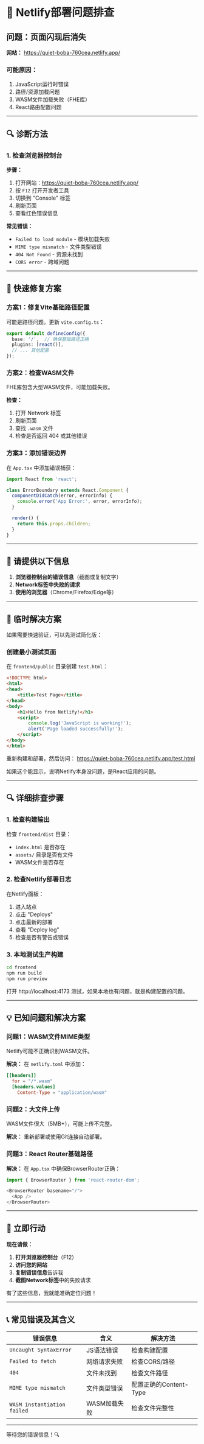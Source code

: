 # 🔧 Netlify部署问题排查

## 问题：页面闪现后消失

**网站：** https://quiet-boba-760cea.netlify.app/

### 可能原因：

1. JavaScript运行时错误
2. 路径/资源加载问题
3. WASM文件加载失败（FHE库）
4. React路由配置问题

---

## 🔍 诊断方法

### 1. 检查浏览器控制台

**步骤：**
1. 打开网站：https://quiet-boba-760cea.netlify.app/
2. 按 `F12` 打开开发者工具
3. 切换到 "Console" 标签
4. 刷新页面
5. 查看红色错误信息

**常见错误：**
- `Failed to load module` - 模块加载失败
- `MIME type mismatch` - 文件类型错误
- `404 Not Found` - 资源未找到
- `CORS error` - 跨域问题

---

## 🔧 快速修复方案

### 方案1：修复Vite基础路径配置

可能是路径问题。更新 `vite.config.ts`：

```typescript
export default defineConfig({
  base: '/',  // 确保基础路径正确
  plugins: [react()],
  // ... 其他配置
});
```

### 方案2：检查WASM文件

FHE库包含大型WASM文件，可能加载失败。

**检查：**
1. 打开 Network 标签
2. 刷新页面
3. 查找 `.wasm` 文件
4. 检查是否返回 404 或其他错误

### 方案3：添加错误边界

在 `App.tsx` 中添加错误捕获：

```typescript
import React from 'react';

class ErrorBoundary extends React.Component {
  componentDidCatch(error, errorInfo) {
    console.error('App Error:', error, errorInfo);
  }

  render() {
    return this.props.children;
  }
}
```

---

## 📝 请提供以下信息

1. **浏览器控制台的错误信息**（截图或复制文字）
2. **Network标签中失败的请求**
3. **使用的浏览器**（Chrome/Firefox/Edge等）

---

## 🚀 临时解决方案

如果需要快速验证，可以先测试简化版：

### 创建最小测试页面

在 `frontend/public` 目录创建 `test.html`：

```html
<!DOCTYPE html>
<html>
<head>
    <title>Test Page</title>
</head>
<body>
    <h1>Hello from Netlify!</h1>
    <script>
        console.log('JavaScript is working!');
        alert('Page loaded successfully!');
    </script>
</body>
</html>
```

重新构建和部署，然后访问：
https://quiet-boba-760cea.netlify.app/test.html

如果这个能显示，说明Netlify本身没问题，是React应用的问题。

---

## 🔍 详细排查步骤

### 1. 检查构建输出

检查 `frontend/dist` 目录：
- `index.html` 是否存在
- `assets/` 目录是否有文件
- WASM文件是否存在

### 2. 检查Netlify部署日志

在Netlify面板：
1. 进入站点
2. 点击 "Deploys"
3. 点击最新的部署
4. 查看 "Deploy log"
5. 检查是否有警告或错误

### 3. 本地测试生产构建

```bash
cd frontend
npm run build
npm run preview
```

打开 http://localhost:4173 测试，如果本地也有问题，就是构建配置的问题。

---

## 💡 已知问题和解决方案

### 问题1：WASM文件MIME类型

Netlify可能不正确识别WASM文件。

**解决：** 在 `netlify.toml` 中添加：

```toml
[[headers]]
  for = "/*.wasm"
  [headers.values]
    Content-Type = "application/wasm"
```

### 问题2：大文件上传

WASM文件很大（5MB+），可能上传不完整。

**解决：** 重新部署或使用Git连接自动部署。

### 问题3：React Router基础路径

**解决：** 在 `App.tsx` 中确保BrowserRouter正确：

```typescript
import { BrowserRouter } from 'react-router-dom';

<BrowserRouter basename="/">
  <App />
</BrowserRouter>
```

---

## 🎯 立即行动

**现在请做：**

1. **打开浏览器控制台**（F12）
2. **访问您的网站**
3. **复制错误信息**告诉我
4. **截图Network标签**中的失败请求

有了这些信息，我就能准确定位问题！

---

## 📞 常见错误及其含义

| 错误信息 | 含义 | 解决方法 |
|---------|------|---------|
| `Uncaught SyntaxError` | JS语法错误 | 检查构建配置 |
| `Failed to fetch` | 网络请求失败 | 检查CORS/路径 |
| `404` | 文件未找到 | 检查文件路径 |
| `MIME type mismatch` | 文件类型错误 | 配置正确的Content-Type |
| `WASM instantiation failed` | WASM加载失败 | 检查文件完整性 |

---

等待您的错误信息！🔍

